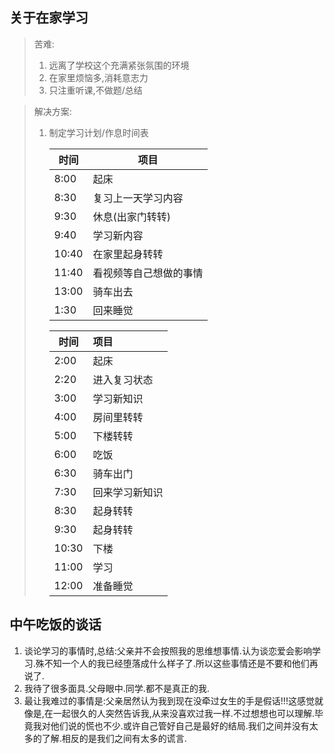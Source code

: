 ## 关于在家学习

>苦难: 
>
>1. 远离了学校这个充满紧张氛围的环境
>2. 在家里烦恼多,消耗意志力
>3. 只注重听课,不做题/总结

> 解决方案:
>
> 1. 制定学习计划/作息时间表
>
>    | 时间  | 项目                   |
>    | ----- | ---------------------- |
>    | 8:00  | 起床                   |
>    | 8:30  | 复习上一天学习内容     |
>    | 9:30  | 休息(出家门转转)       |
>    | 9:40  | 学习新内容             |
>    | 10:40 | 在家里起身转转         |
>    | 11:40 | 看视频等自己想做的事情 |
>    | 13:00 | 骑车出去               |
>    | 1:30  | 回来睡觉               |
>
>    | 时间  | 项目           |
>    | ----- | :------------- |
>    | 2:00  | 起床           |
>    | 2:20  | 进入复习状态   |
>    | 3:00  | 学习新知识     |
>    | 4:00  | 房间里转转     |
>    | 5:00  | 下楼转转       |
>    | 6:00  | 吃饭           |
>    | 6:30  | 骑车出门       |
>    | 7:30  | 回来学习新知识 |
>    | 8:30  | 起身转转       |
>    | 9:30  | 起身转转       |
>    | 10:30 | 下楼           |
>    | 11:00 | 学习           |
>    | 12:00 | 准备睡觉       |

## 中午吃饭的谈话

1. 谈论学习的事情时,总结:父亲并不会按照我的思维想事情.认为谈恋爱会影响学习.殊不知一个人的我已经堕落成什么样子了.所以这些事情还是不要和他们再说了.
2. 我待了很多面具.父母眼中.同学.都不是真正的我.
2. 最让我难过的事情是:父亲居然认为我到现在没牵过女生的手是假话!!!这感觉就像是,在一起很久的人突然告诉我,从来没喜欢过我一样.不过想想也可以理解.毕竟我对他们说的慌也不少.或许自己管好自己是最好的结局.我们之间并没有太多的了解.相反的是我们之间有太多的谎言.
